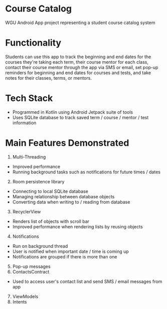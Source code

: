 # Course Catalog
WGU Android App project representing a student course catalog system

# Functionality
Students can use this app to track the beginning and end dates for the courses they're taking each term, their course mentor for each class, contact their course mentor through the app via SMS or email, set pop-up reminders for beginning and end dates for courses and tests, and take notes for their classes, terms, or mentors.

# Tech Stack
* Programmed in Kotlin using Android Jetpack suite of tools
* Uses SQLite database to track saved term / course / mentor / test information

# Main Features Demonstrated
1. Multi-Threading
* Improved performance
* Running background tasks such as notifications for future times / dates
2. Room persistence library
* Connecting to local SQLite database
* Managing relationship between database objects
* Converting data when writing to / reading from database
3. RecyclerView
* Renders list of objects with scroll bar
* Improved performance when rendering lists by reusing objects
4. Notifications
* Run on background thread
* User is notified when important date / time is coming up
* Notifications are grouped if there is more than one
5. Pop-up messages
6. ContactsContract
* Used to access user's contact list and send SMS / email messages from app
7. ViewModels
8. Intents
